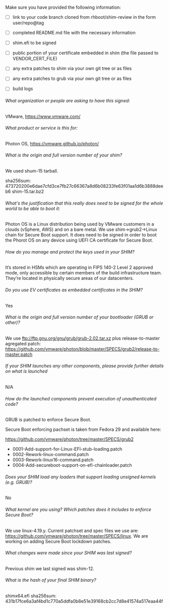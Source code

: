 Make sure you have provided the following information:

 - [ ] link to your code branch cloned from rhboot/shim-review in the form user/repo@tag
 - [ ] completed README.md file with the necessary information
 - [ ] shim.efi to be signed
 - [ ] public portion of your certificate embedded in shim (the file passed to VENDOR_CERT_FILE)
 - [ ] any extra patches to shim via your own git tree or as files
 - [ ] any extra patches to grub via your own git tree or as files
 - [ ] build logs


###### What organization or people are asking to have this signed:
VMware, https://www.vmware.com/

###### What product or service is this for:
Photon OS, https://vmware.github.io/photon/

###### What is the origin and full version number of your shim?
We used shum-15 tarball.

sha256sum: 473720200e6dae7cfd3ce7fb27c66367a8d6b08233fe63f01aa1d6b3888deeb6 shim-15.tar.bz2

###### What's the justification that this really does need to be signed for the whole world to be able to boot it:
Photon OS is a Linux distribution being used by VMware customers in a clouds
(vSphere, AWS) and on a bare metal. We use shim->grub2->Linux chain for
Secure Boot support. It does need to be signed in order to boot the Phorot OS
on any device using UEFI CA certificate for Secure Boot.

###### How do you manage and protect the keys used in your SHIM?
It’s stored in HSMs which are operating in FIPS 140-2 Level 2 approved mode, only accessible by certain members of the build infrastructure team.  They’re located in physically secure areas of our datacenters.

###### Do you use EV certificates as embedded certificates in the SHIM?
Yes

###### What is the origin and full version number of your bootloader (GRUB or other)?
We use ftp://ftp.gnu.org/gnu/grub/grub-2.02.tar.xz plus release-to-master
agregated patch: https://github.com/vmware/photon/blob/master/SPECS/grub2/release-to-master.patch

###### If your SHIM launches any other components, please provide further details on what is launched
N/A

###### How do the launched components prevent execution of unauthenticated code?
GRUB is patched to enforce Secure Boot.

Secure Boot enforcing pachset is taken from Fedora 29 and available here:

https://github.com/vmware/photon/tree/master/SPECS/grub2
- 0001-Add-support-for-Linux-EFI-stub-loading.patch
- 0002-Rework-linux-command.patch
- 0003-Rework-linux16-command.patch
- 0004-Add-secureboot-support-on-efi-chainloader.patch

###### Does your SHIM load any loaders that support loading unsigned kernels (e.g. GRUB)?
No

###### What kernel are you using? Which patches does it includes to enforce Secure Boot?
We use linux-4.19.y. Current patchset and spec files we use are: https://github.com/vmware/photon/tree/master/SPECS/linux.
We are working on adding Secure Boot lockdown patches.

###### What changes were made since your SHIM was last signed?
Previous shim we last signed was shim-12.

###### What is the hash of your final SHIM binary?
shimx64.efi sha256sum: 431b17fce6a3af4bd1c770a5ddfa0b8e51e39168cb2cc7d8e41574a517eaa44f
